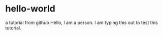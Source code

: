 # hello-world
a tutorial from github
Hello, I am a person. I am typing this out to test this tutorial.
